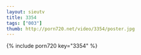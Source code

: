 ```yaml
--- 
layout: sieutv
title: 3354
tags: ["003"]
thumb: http://porn720.net/video/3354/poster.jpg
---
```

{% include porn720 key="3354" %} 
